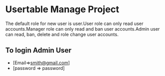 # Usertable Manage Project

The default role for new user is user.User role can only read user accounts.Manager role can only read and ban user accounts.Admin user can read, ban, delete and role change user accounts.

## To login Admin User 
- [Email=>smith@gmail.com]
- [password => password]
